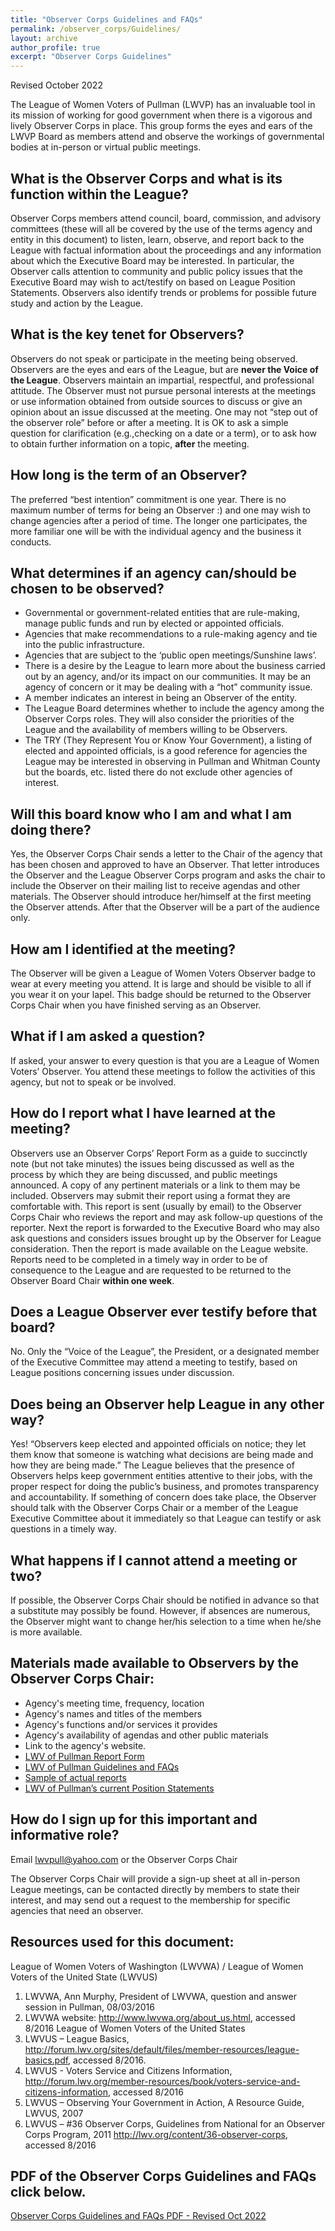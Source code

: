 ```yaml
---
title: "Observer Corps Guidelines and FAQs"
permalink: /observer_corps/Guidelines/
layout: archive
author_profile: true
excerpt: "Observer Corps Guidelines"
---
```


Revised October 2022

The League of Women Voters of Pullman (LWVP) has an invaluable tool in its mission of working for good government when there is a vigorous and lively Observer Corps in place.  This group forms the eyes and ears of the LWVP Board as members attend and observe the workings of governmental bodies at in-person or virtual public meetings. 

## What is the Observer Corps and what is its function within the League?
Observer Corps members attend council, board, commission, and advisory committees (these will all be covered by the use of the terms agency and entity in this document) to listen, learn, observe, and report back to the League with factual information about the proceedings and any information about which the Executive Board may be interested. In particular, the Observer calls attention to community and public policy issues that the Executive Board may wish to act/testify on based on League Position Statements.  Observers also identify trends or problems for possible future study and action by the League. 

## What is the key tenet for Observers?
Observers do not speak or participate in the meeting being observed.  Observers are the eyes and ears of the League, but are **never the Voice of the League**. Observers maintain an impartial, respectful, and professional attitude. The Observer must not pursue personal interests at the meetings or use information obtained from outside sources to discuss or give an opinion about an issue discussed at the meeting. One may not “step out of the observer role” before or after a meeting. It is OK to ask a simple question for clarification (e.g.,checking on a date or a term), or to ask how to obtain further information on a topic, **after** the meeting.

## How long is the term of an Observer?
The preferred “best intention” commitment is one year. There is no maximum number of terms for being an Observer :) and one may wish to change agencies after a period of time.  The longer one participates, the more familiar one will be with the individual agency and the business it conducts.

## What determines if an agency can/should be chosen to be observed?
* Governmental or government-related entities that are rule-making, manage public funds and run by elected or appointed officials.
* Agencies that make recommendations to a rule-making agency and tie into the public infrastructure.
* Agencies that are subject to the ‘public open meetings/Sunshine laws’.
* There is a desire by the League to learn more about the business carried out by an agency, and/or its impact on our communities. It may be an agency of concern or it may be dealing with a “hot” community issue.
* A member indicates an interest in being an Observer of the entity.
* The League Board determines whether to include the agency among the Observer Corps roles. They will also consider the priorities of the League and the availability of members willing to be Observers.
* The TRY (They Represent You or Know Your Government), a listing of elected and appointed officials, is a good reference for agencies the League may be interested in observing in Pullman and Whitman County but the boards, etc. listed there do not exclude other agencies of interest.



## Will this board know who I am and what I am doing there?
Yes, the Observer Corps Chair sends a letter to the Chair of the agency that has been chosen and approved to have an Observer. That letter introduces the Observer and the League Observer Corps program and asks the chair to include the Observer on their mailing list to receive agendas and other materials. The Observer should introduce her/himself at the first meeting the Observer attends. After that the Observer will be a part of the audience only.

## How am I identified at the meeting?
The Observer will be given a League of Women Voters Observer badge to wear at every meeting you attend. It is large and should be visible to all if you wear it on your lapel. This badge should be returned to the Observer Corps Chair when you have finished serving as an Observer.

## What if I am asked a question?
If asked, your answer to every question is that you are a League of Women Voters’ Observer. You attend these meetings to follow the activities of this agency, but not to speak or be involved.

## How do I report what I have learned at the meeting?
Observers use an Observer Corps’ Report Form as a guide to succinctly note (but not take minutes) the issues being discussed as well as the process by which they are being discussed, and public meetings announced. A copy of any pertinent materials or a link to them may be included. Observers may submit their report using a format they are comfortable with. This report is sent (usually by email) to the Observer Corps Chair who reviews the report and may ask follow-up questions of the reporter. Next the report is forwarded to the Executive Board who may also ask questions and considers issues brought up by the Observer for League consideration. Then the report is made available on the League website. Reports need to be completed in a timely way in order to be of consequence to the League and are requested to be returned to the Observer Board Chair **within one week**.

## Does a League Observer ever testify before that board?
No. Only the “Voice of the League”, the President, or a designated member of the Executive Committee may attend a meeting to testify, based on League positions concerning issues under discussion.

## Does being an Observer help League in any other way?
Yes! “Observers keep elected and appointed officials on notice; they let them know that someone is watching what decisions are being made and how they are being made.” The League believes that the presence of Observers helps keep government entities attentive to their jobs, with the proper respect for doing the public’s business, and promotes transparency and accountability. If something of concern does take place, the Observer should talk with the Observer Corps Chair or a member of the League Executive Committee about it immediately so that League can testify or ask questions in a timely way.

## What happens if I cannot attend a meeting or two?
If possible, the Observer Corps Chair should be notified in advance so that a substitute may possibly be found.  However, if absences are numerous, the Observer might want to change her/his selection to a time when he/she is more available.

## Materials made available to Observers by the Observer Corps Chair:
* Agency's meeting time, frequency, location
* Agency's names and titles of the members
* Agency's functions and/or services it provides
* Agency's availability of agendas and other public materials
* Link to the agency's website.
* [LWV of Pullman Report Form](https://lwvpullman.org/assets/PDFs/ObserverCorpReports/ReportForm8-2019.pdf)
* [LWV of Pullman Guidelines and FAQs](https://lwvpullman.org/assets/PDFs/ObserverCorpReports/Observor_GuidelinesFAQs-2021-09.pdf)
* [Sample of actual reports](https://lwvpullman.org/observer_corps/Observer_reports/)
* [LWV of Pullman’s current Position Statements](https://lwvpullman.org/advocacy/League_positions/)

## How do I sign up for this important and informative role?
Email [lwvpull@yahoo.com](mailto:lwvpull@yahoo.com) or the Observer Corps Chair

The Observer Corps Chair will provide a sign-up sheet at all in-person League meetings, can be contacted directly by members to state their interest, and may send out a request to the membership for specific agencies that need an observer.

## Resources used for this document:
League of Women Voters of Washington (LWVWA) / League of Women Voters of the United State (LWVUS)
1.	LWVWA, Ann Murphy, President of LWVWA, question and answer session in Pullman, 08/03/2016
2.	LWVWA website: http://www.lwvwa.org/about_us.html, accessed 8/2016
League of Women Voters of the United States
3.	LWVUS – League Basics, http://forum.lwv.org/sites/default/files/member-resources/league-basics.pdf,
accessed 8/2016.
4.	LWVUS - Voters Service and Citizens Information, http://forum.lwv.org/member-resources/book/voters-service-and-citizens-information, accessed 8/2016
5.	LWVUS – Observing Your Government in Action, A Resource Guide, LWVUS, 2007
6.	LWVUS – #36 Observer Corps, Guidelines from National for an Observer Corps Program, 2011
http://lwv.org/content/36-observer-corps, accessed 8/2016

## PDF of the Observer Corps Guidelines and FAQs click below.

[Observer Corps Guidelines and FAQs PDF - Revised Oct 2022](https://lwvpullman.org/assets/PDFs/ObserverCorpReports/2022-10-Guidelines_and_FAQs.pdf)
